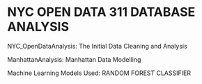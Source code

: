 # NYC OPEN DATA 311 DATABASE ANALYSIS


NYC_OpenDataAnalysis: The Initial Data Cleaning and Analysis 

ManhattanAnalysis: Manhattan Data Modelling


Machine Learning Models Used: RANDOM FOREST CLASSIFIER
